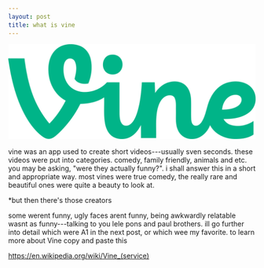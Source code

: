 ```yaml
---
layout: post
title: what is vine
---
```


![blog header](/images/1200px-Vine_wordmark.svg.png)

vine was an app used to create short videos---usually sven seconds. these videos were put into categories. comedy, family friendly, animals and etc. you may be asking, "were they actually funny?". i shall answer this in a short and appropriate way.
most vines were true comedy, the really rare and beautiful ones were quite a beauty to look at.

*but then there's those creators

some werent funny, ugly faces arent funny, being awkwardly relatable wasnt as funny---talking to you lele pons and paul brothers. ill go further into detail which were A1 in the next post, or which wee my favorite. to learn more about Vine copy and paste this

  https://en.wikipedia.org/wiki/Vine_(service)

